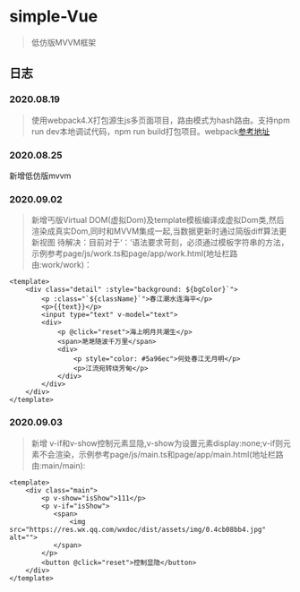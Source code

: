 # simple-Vue
> 低仿版MVVM框架

## 日志

### 2020.08.19
> 使用webpack4.X打包源生js多页面项目，路由模式为hash路由。支持npm run dev本地调试代码，npm run build打包项目。webpack[参考地址](https://github.com/kaivin/webpack4.x)

### 2020.08.25
新增低仿版mvvm

### 2020.09.02
> 新增丐版Virtual DOM(虚拟Dom)及template模板编译成虚拟Dom类,然后渲染成真实Dom,同时和MVVM集成一起,当数据更新时通过简版diff算法更新视图
待解决：目前对于‘：’语法要求苛刻，必须通过模板字符串的方法，示例参考page/js/work.ts和page/app/work.html(地址栏路由:work/work)：
```
<template>
    <div class="detail" :style="background: ${bgColor}`">
        <p :class="`${className}`">春江潮水连海平</p>
        <p>{{text}}</p>
        <input type="text" v-model="text">
        <div>
            <p @click="reset">海上明月共潮生</p>
            <span>滟滟随波千万里</span>
            <div>
                <p style="color: #5a96ec">何处春江无月明</p>
                <p>江流宛转绕芳甸</p>
            </div>
        </div>
    </div>
</template>
```
### 2020.09.03
> 新增 v-if和v-show控制元素显隐,v-show为设置元素display:none;v-if则元素不会渲染，示例参考page/js/main.ts和page/app/main.html(地址栏路由:main/main):
```
<template>
    <div class="main">
        <p v-show="isShow">111</p>
        <p v-if="isShow">
           <span>
               <img src="https://res.wx.qq.com/wxdoc/dist/assets/img/0.4cb08bb4.jpg" alt="">
           </span>
        </p>
        <button @click="reset">控制显隐</button>
    </div>
</template>
```

